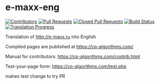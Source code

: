 e-maxx-eng
==========

[![Contributors](https://img.shields.io/github/contributors/e-maxx-eng/e-maxx-eng.svg)](https://github.com/e-maxx-eng/e-maxx-eng/graphs/contributors)
[![Pull Requests](https://img.shields.io/github/issues-pr/e-maxx-eng/e-maxx-eng.svg)](https://github.com/e-maxx-eng/e-maxx-eng/pulls)
[![Closed Pull Requests](https://img.shields.io/github/issues-pr-closed/e-maxx-eng/e-maxx-eng.svg)](https://github.com/e-maxx-eng/e-maxx-eng/pulls?q=is%3Apr+is%3Aclosed)
[![Build Status](https://travis-ci.org/e-maxx-eng/e-maxx-eng.svg?branch=master)](https://travis-ci.org/e-maxx-eng/e-maxx-eng)
[![Translation Progress](https://img.shields.io/badge/translation_progress-85.2%25-yellowgreen.svg)](https://github.com/e-maxx-eng/e-maxx-eng/wiki/Translation-Progress)

Translation of http://e-maxx.ru into English

Compiled pages are published at https://cp-algorithms.com/

Manual for contributors: https://cp-algorithms.com/contrib.html

Test-your-page form: https://cp-algorithms.com/test.php

mahes test change to try PR


